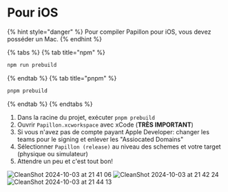 # Pour iOS

{% hint style="danger" %}
Pour compiler Papillon pour iOS, vous devez posséder un Mac.
{% endhint %}

{% tabs %} {% tab title="npm" %}
```sh
npm run prebuild
```
{% endtab %}
{% tab title="pnpm" %}
```sh
pnpm prebuild
```
{% endtab %} {% endtabs %}

1. Dans la racine du projet, exécuter `pnpm prebuild`
2. Ouvrir `Papillon.xcworkspace` avec xCode (**TRÈS IMPORTANT**)
3. Si vous n'avez pas de compte payant Apple Developer: changer les teams pour le signing et enlever les "Assiocated Domains"
4. Sélectionner `Papillon (release)` au niveau des schemes et votre target (physique ou simulateur)
5. Attendre un peu et c'est tout bon!

![CleanShot 2024-10-03 at 21 41 06](https://github.com/user-attachments/assets/97efe4bc-526e-45b4-b44c-eb281c25a4cc) ![CleanShot 2024-10-03 at 21 42 24](https://github.com/user-attachments/assets/7642b6d0-f296-4e49-89ee-a2f7e81ef728) ![CleanShot 2024-10-03 at 21 44 13](https://github.com/user-attachments/assets/04a8df53-b33f-4909-8738-da2fb131e87c)
